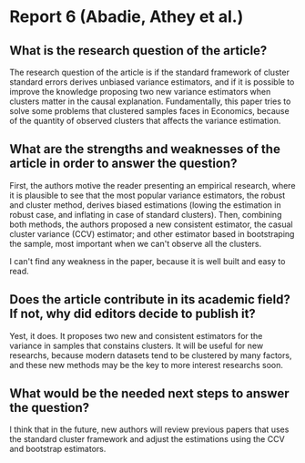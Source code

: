 # Report 6 (Abadie, Athey et al.)

## What is the research question of the article?

The research question of the article is if the standard framework of cluster standard errors derives unbiased variance estimators, and if it is possible to improve the knowledge proposing two new variance estimators when clusters matter in the causal explanation. Fundamentally, this paper tries to solve some problems that clustered samples faces in Economics, because of the quantity of observed clusters that affects the variance estimation.

## What are the strengths and weaknesses of the article in order to answer the question?

First, the authors motive the reader presenting an empirical research, where it is plausible to see that the most popular variance estimators, the robust and cluster method, derives biased estimations (lowing the estimation in robust case, and inflating in case of standard clusters). Then, combining both methods, the authors proposed a new consistent estimator, the casual cluster variance (CCV) estimator; and other estimator based in bootstraping the sample, most important when we can't observe all the clusters.

I can't find any weakness in the paper, because it is well built and easy to read.

## Does the article contribute in its academic field? If not, why did editors decide to publish it?

Yest, it does. It proposes two new and consistent estimators for the variance in samples that constains clusters. It will be useful for new researchs, because modern datasets tend to be clustered by many factors, and these new methods may be the key to more interest researchs soon.

## What would be the needed next steps to answer the question?

I think that in the future, new authors will review previous papers that uses the standard cluster framework and adjust the estimations using the CCV and bootstrap estimators. 